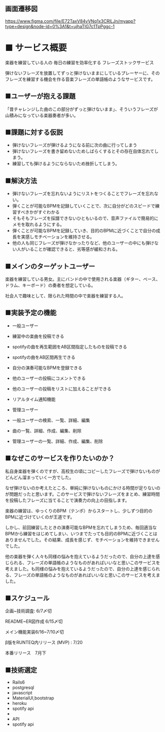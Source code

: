 ## 画面遷移図
https://www.figma.com/file/E72TaxV84vVNq1x3CRlLJn/myapp?type=design&node-id=0%3A1&t=ujhaTlG7c1TpPggc-1

# ■ サービス概要
楽器を練習している人の
毎日の練習を効率化する
フレーズストックサービス

弾けないフレーズを放置してずっと弾けないままにしているプレーヤーに、そのフレーズを練習する機会を作る音楽フレーズの単語帳のようなサービスです。
## ■ユーザーが抱える課題
「昔チャレンジした曲のこの部分がずっと弾けないまま」、そういうフレーズが山積みになっている楽器奏者が多い。
## ■課題に対する仮説
- 弾けないフレーズが弾けるようになる前に次の曲に行ってしまう
- 弾けないフレーズを書き留めないためしばらくするとその存在自体忘れてしまう。
- 練習しても弾けるようにならないため挫折してしまう。
## ■解決方法

- 弾けないフレーズを忘れないようにリストをつくることでフレーズを忘れない。
- 弾くことが可能なBPMを記録していくことで、次に自分がどのスピードで練習すべきかがすぐわかる
- そもそもフレーズを採譜できないひともいるので、音声ファイルで簡易的にメモを取れるようにする。
- 弾くことが可能なBPMを記録していき、目的のBPMに近づくことで自分の成長を実感しモチベーションを維持させる。
- 他の人も同じフレーズが弾けなかったりなど、他のユーザーの中にも弾けない人がいることが確認できると、劣等感が緩和される。

## ■メインのターゲットユーザー

楽器を練習している男女。主にバンドの中で使用される楽器（ギター、ベース、ドラム、キーボード）の奏者を想定している。

社会人で趣味として、限られた時間の中で楽器を練習する人。

## ■実装予定の機能

- 一般ユーザー

- 練習中の楽曲を投稿できる

- spotifyの曲を再生範囲をAB区間指定したものを投稿できる

- spotifyの曲をAB区間再生できる

- 自分の演奏可能なBPMを登録できる

- 他のユーザーの投稿にコメントできる

- 他のユーザーの投稿をリストに加えることができる

- リアルタイム通知機能

- 管理ユーザー

- 一般ユーザーの検索、一覧、詳細、編集

- 曲の一覧、詳細、作成、編集、削除

- 管理ユーザーの一覧、詳細、作成、編集、削除

## ■なぜこのサービスを作りたいのか？

私自身楽器を弾くのですが、高校生の頃にコピーしたフレーズで弾けないものがどんどん溜まっていく一方でした。

なぜ弾けないのか考えたところ、単純に弾けないものにかける時間が足りないのが問題だったと思います。このサービスで弾けないフレーズをまとめ、練習時間を投稿したフレーズに当てることで演奏力の向上の目指します。

楽器の練習は、ゆっくりのBPM（テンポ）からスタートし、少しずつ目的のBPMに近づけていくのが王道です。

しかし、前回練習したときの演奏可能なBPMを忘れてしまうため、毎回適当なBPMから練習をはじめてしまい、いつまでたっても目的のBPMに近づくことはありませんでした。その結果、成長を感じず、モチベーションを維持できませんでした。

他の楽器を弾く人々も同様の悩みを抱えているようだったので、自分の上達を感じられる、フレーズの単語帳のようなものがあればいいなと思いこのサービスを考えました。も同様の悩みを抱えているようだったので、自分の上達を感じられる、フレーズの単語帳のようなものがあればいいなと思いこのサービスを考えました。

## ■スケジュール

企画~技術調査: 6/7〆切

README~ER図作成 6/15〆切

メイン機能実装6/16~7/10〆切

β版をRUNTEQ内リリース (MVP) : 7/20

本番リリース　7月下

## ■技術選定

- Rails6
- postgresql
- javascript
- MaterialUI,bootstrap
- heroku
- spotify api
- 
- API
- spotify api